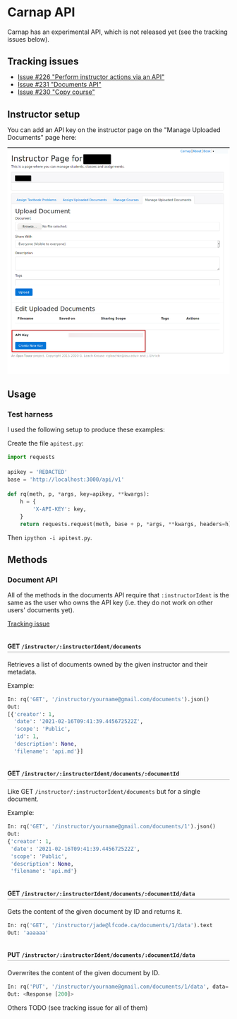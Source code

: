 <style>
h4 {
    padding-top: 1em;
    padding-bottom: .3em;
    border-bottom: 1.5px solid #aaa;
}

h2 {
    margin-bottom: .5em;
}
</style>

# Carnap API

Carnap has an experimental API, which is not released yet (see the tracking
issues below).

## Tracking issues

* [Issue #226 "Perform instructor actions via an API"](https://github.com/Carnap/Carnap/issues/226)
* [Issue #231 "Documents API"](https://github.com/Carnap/Carnap/issues/231)
* [Issue #230 "Copy course"](https://github.com/Carnap/Carnap/issues/230)

## Instructor setup

You can add an API key on the instructor page on the "Manage Uploaded
Documents" page here:

![image showing the API key field at the bottom of the screen](images/apikey.png)

## Usage

### Test harness

I used the following setup to produce these examples:

Create the file `apitest.py`:

```python
import requests

apikey = 'REDACTED'
base = 'http://localhost:3000/api/v1'

def rq(meth, p, *args, key=apikey, **kwargs):
    h = {
        'X-API-KEY': key,
    }
    return requests.request(meth, base + p, *args, **kwargs, headers=h)
```

Then `ipython -i apitest.py`.

## Methods

### Document API

All of the methods in the documents API require that `:instructorIdent` is
the same as the user who owns the API key (i.e. they do not work on other
users' documents yet).

[Tracking issue](https://github.com/Carnap/Carnap/issues/231)

#### GET `/instructor/:instructorIdent/documents`

Retrieves a list of documents owned by the given instructor and their metadata.

Example:

```python
In: rq('GET', '/instructor/yourname@gmail.com/documents').json()
Out:
[{'creator': 1,
  'date': '2021-02-16T09:41:39.445672522Z',
  'scope': 'Public',
  'id': 1,
  'description': None,
  'filename': 'api.md'}]
```

#### GET `/instructor/:instructorIdent/documents/:documentId`

Like GET `/instructor/:instructorIdent/documents` but for a single document.

Example:

```python
In: rq('GET', '/instructor/yourname@gmail.com/documents/1').json()
Out:
{'creator': 1,
 'date': '2021-02-16T09:41:39.445672522Z',
 'scope': 'Public',
 'description': None,
 'filename': 'api.md'}
```

#### GET `/instructor/:instructorIdent/documents/:documentId/data`

Gets the content of the given document by ID and returns it.

```python
In: rq('GET', '/instructor/jade@lfcode.ca/documents/1/data').text
Out: 'aaaaaa'
```

#### PUT `/instructor/:instructorIdent/documents/:documentId/data`

Overwrites the content of the given document by ID.

```python
In: rq('PUT', '/instructor/yourname@gmail.com/documents/1/data', data='aaaaaa')
Out: <Response [200]>
```

Others TODO (see tracking issue for all of them)